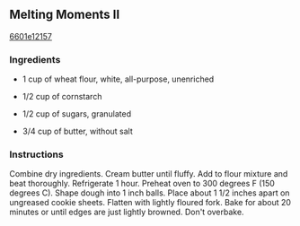 ## Melting Moments II

[6601e12157](http://allrecipes.com/recipe/melting-moments-ii/)

### Ingredients

 - 1 cup of wheat flour, white, all-purpose, unenriched

 - 1/2 cup of cornstarch

 - 1/2 cup of sugars, granulated

 - 3/4 cup of butter, without salt

### Instructions

Combine dry ingredients. Cream butter until fluffy. Add to flour mixture and beat thoroughly. Refrigerate 1 hour. Preheat oven to 300 degrees F (150 degrees C). Shape dough into 1 inch balls. Place about 1 1/2 inches apart on ungreased cookie sheets. Flatten with lightly floured fork. Bake for about 20 minutes or until edges are just lightly browned. Don't overbake.